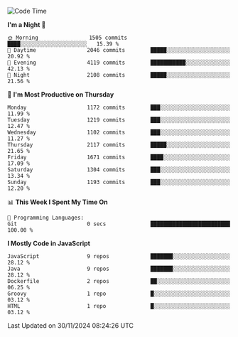 <!--START_SECTION:waka-->
![Code Time](http://img.shields.io/badge/Code%20Time-1%2C332%20hrs%2050%20mins-blue)

**I'm a Night 🦉** 

```text
🌞 Morning                1505 commits        ████░░░░░░░░░░░░░░░░░░░░░   15.39 % 
🌆 Daytime                2046 commits        █████░░░░░░░░░░░░░░░░░░░░   20.92 % 
🌃 Evening                4119 commits        ███████████░░░░░░░░░░░░░░   42.13 % 
🌙 Night                  2108 commits        █████░░░░░░░░░░░░░░░░░░░░   21.56 % 
```
📅 **I'm Most Productive on Thursday** 

```text
Monday                   1172 commits        ███░░░░░░░░░░░░░░░░░░░░░░   11.99 % 
Tuesday                  1219 commits        ███░░░░░░░░░░░░░░░░░░░░░░   12.47 % 
Wednesday                1102 commits        ███░░░░░░░░░░░░░░░░░░░░░░   11.27 % 
Thursday                 2117 commits        █████░░░░░░░░░░░░░░░░░░░░   21.65 % 
Friday                   1671 commits        ████░░░░░░░░░░░░░░░░░░░░░   17.09 % 
Saturday                 1304 commits        ███░░░░░░░░░░░░░░░░░░░░░░   13.34 % 
Sunday                   1193 commits        ███░░░░░░░░░░░░░░░░░░░░░░   12.20 % 
```


📊 **This Week I Spent My Time On** 

```text
💬 Programming Languages: 
Git                      0 secs              █████████████████████████   100.00 % 
```

**I Mostly Code in JavaScript** 

```text
JavaScript               9 repos             ███████░░░░░░░░░░░░░░░░░░   28.12 % 
Java                     9 repos             ███████░░░░░░░░░░░░░░░░░░   28.12 % 
Dockerfile               2 repos             ██░░░░░░░░░░░░░░░░░░░░░░░   06.25 % 
Groovy                   1 repo              █░░░░░░░░░░░░░░░░░░░░░░░░   03.12 % 
HTML                     1 repo              █░░░░░░░░░░░░░░░░░░░░░░░░   03.12 % 
```




 Last Updated on 30/11/2024 08:24:26 UTC
<!--END_SECTION:waka-->

